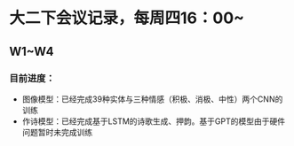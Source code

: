 # 大二下会议记录，每周四16：00~
## W1~W4
### 目前进度：
- 图像模型：已经完成39种实体与三种情感（积极、消极、中性）两个CNN的训练
- 作诗模型：已经完成基于LSTM的诗歌生成、押韵。基于GPT的模型由于硬件问题暂时未完成训练
